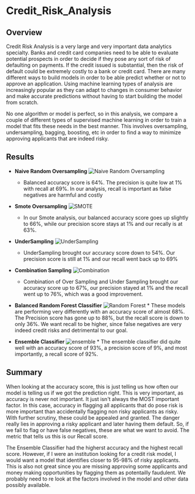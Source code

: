 # Credit_Risk_Analysis

## Overview

Credit Risk Analysis is a very large and very important data analytics specialty. Banks and credit card companies need to be able to evaluate potential prospects in order to decide if they pose any sort of risk of defaulting on payments. If the credit issued is substantial, then the risk of default could be extremely costly to a bank or credit card. There are many different ways to build models in order to be able predict whether or not to approve an application. Using machine learning types of analysis are increasingly popular as they can adapt to changes in consumer behavior and make accurate predictions without having to start building the model from scratch. 

No one algorithm or model is perfect, so in this analysis, we compare a couple of different types of supervised machine learning in order to train a model that fits these needs in the best manner. This involves oversampling, undersampling, bagging, boosting, etc in order to find a way to minimize approving applicants that are indeed risky. 

## Results
* **Naive Random Oversampling**
![Naive Random Oversampling](https://user-images.githubusercontent.com/109319148/202930286-6fd30152-ad39-4144-ac43-13e07652280f.png)
    * Balanced accuracy score is 64%. The precision is quite low at 1% with recall at 69%. In our analysis, recall is important as false negatives are harmful and costly
    
* **Smote Oversampling**
![SMOTE](https://user-images.githubusercontent.com/109319148/202931028-d75cabb3-96ed-4496-8460-6f7190407d52.png)
    * In our Smote analysis, our balanced accuracy score goes up slightly to 66%, while our precision score stays at 1% and our recally is at 63%.
    
* **UnderSampling**
![UnderSampling](https://user-images.githubusercontent.com/109319148/202931298-9c641454-6133-443c-a045-2e040cda077f.png)
    * UnderSampling brought our accuracy score down to 54%. Our precision score is still at 1% and our recall went back up to 69%
    
* **Combination Sampling**
![Combination](https://user-images.githubusercontent.com/109319148/202931426-79b518c7-e89b-4267-911e-3a735f120bc2.png)
     * Combination of Over Sampling and Under Sampling brought our accuracy score up to 67%, our precision stayed at 1% and the recall went up to 76%, which was a good           improvement.

* **Balanced Random Forest Classifier**
![Random Forest](https://user-images.githubusercontent.com/109319148/202931936-407782eb-7191-4635-8af9-aef035e062f7.png)
      * These models are performing very differently with an accuracy score of almost 68%. The Precision score has gone up to 88%, but the recall score is down to only 36%. We want recall to be higher, since false negatives are very indeed credit risks and detrimental to our goal.
      
* **Ensemble Classifier**
 ![ensemble](https://user-images.githubusercontent.com/109319148/202932080-5c55aee3-f5cc-4683-a963-f141d50834ec.png)
      * The ensemble classifier did quite well with an accuracy score of 93%, a precision score of 9%, and most importantly, a recall score of 92%.
      
      
## Summary 
When looking at the accuracy score, this is just telling us how often our model is telling us if we got the prediction right. This is very important, as accuracy is never not important. It just isn't always the MOST important factor. In this case, accuracy in flagging all applicants that do pose risk is more important than accidentally flagging non risky applicants as risky. With further scrutiny, these could be appealed and granted. The danger really lies in approving a risky applicant and later having them default. So, if we fail to flag or have false negatives, these are what we want to avoid. The metric that tells us this is our Recall score. 

The Ensemble Classifier had the higherst accuracy and the highest recall score. However, if I were an institution looking for a credit risk model, I would want a model that identifies closer to 95-98% of risky applicants. This is also not great since you are missing approving some applicants and money making opportunities by flagging them as potentailly faudulent. We probably need to re look at the factors involved in the model and other data possibly available. 
